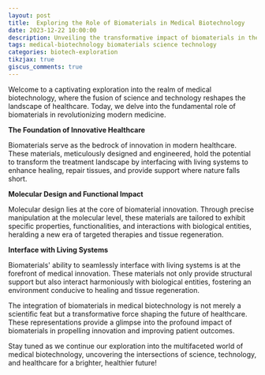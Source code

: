 ```yaml
---
layout: post
title:  Exploring the Role of Biomaterials in Medical Biotechnology
date: 2023-12-22 10:00:00
description: Unveiling the transformative impact of biomaterials in the realm of medical biotechnology.
tags: medical-biotechnology biomaterials science technology
categories: biotech-exploration
tikzjax: true
giscus_comments: true
---
```

Welcome to a captivating exploration into the realm of medical biotechnology, where the fusion of science and technology reshapes the landscape of healthcare. Today, we delve into the fundamental role of biomaterials in revolutionizing modern medicine.

**The Foundation of Innovative Healthcare**

<script type="text/tikz">
\begin{tikzpicture}[scale=1.5]
    % Rod of Asclepius
    \draw[ultra thick, green] (0,0) -- (0,2.5);
    \draw[ultra thick, green] (0,1) arc (180:0:0.5);
    \draw[ultra thick, green] (1,1) arc (0:-180:0.5);
    \fill[green] (0,0) circle (0.15);
    
    % Medical Cross
    \draw[ultra thick, red] (3,0) -- (3,2);
    \draw[ultra thick, red] (2.5,0.5) rectangle (3.5,1.5);
    \fill[red] (3,0) circle (0.15);
    \fill[red] (3,2) circle (0.15);
    
    % Heart Symbol
    \draw[ultra thick, magenta] (6,0) arc (180:0:0.75);
    \draw[ultra thick, magenta] (6,0) to[out=90,in=0] (6.75,1) to[out=180,in=90] (6,2) to[out=270,in=180] (5.25,1) to[out=0,in=270] (6,0);
    
    % Plus Symbol
    \draw[ultra thick, blue] (9,1) circle (0.6);
    \draw[ultra thick, blue] (8.4,1) -- (9.6,1);
    \draw[ultra thick, blue] (8.9,0.5) -- (8.9,1.5);
    
    % Star of Life Symbol
    \draw[ultra thick, orange] (12,0) -- (11.5,2);
    \draw[ultra thick, orange] (11.5,2) -- (12.5,1);
    \draw[ultra thick, orange] (12.5,1) -- (11,1);
    \draw[ultra thick, orange] (11,1) -- (12,0);
    \draw[ultra thick, orange] (11.75,0) -- (11.75,2);
    
    % Caption
    \node at (0,-0.5) {Rod of Asclepius};
    \node at (3,-0.5) {Medical Cross};
    \node at (6,-0.5) {Heart Symbol};
    \node at (9,-0.5) {Plus Symbol};
    \node at (12,-0.5) {Star of Life};
\end{tikzpicture}
</script>


Biomaterials serve as the bedrock of innovation in modern healthcare. These materials, meticulously designed and engineered, hold the potential to transform the treatment landscape by interfacing with living systems to enhance healing, repair tissues, and provide support where nature falls short.


**Molecular Design and Functional Impact**

<script type="text/tikz">
\begin{tikzpicture}[scale=0.5]
    % DNA Backbone
    \draw[ultra thick] (0,0) -- (15,0);
    \draw[ultra thick] (0,2) -- (15,2);
    \draw[ultra thick] (0,-2) -- (15,-2);
    
    % DNA Bases
    \foreach \x/\base in {1/A, 3/T, 5/C, 7/G, 9/G, 11/C, 13/T}{
        \node at (\x,0) {\base};
    }
    
    % Connecting lines for hydrogen bonds
    \draw[dashed] (1,0.1) -- (1,1.5);
    \draw[dashed] (3,0.1) -- (3,1.5);
    \draw[dashed] (5,0.1) -- (5,1.5);
    \draw[dashed] (7,0.1) -- (7,1.5);
    \draw[dashed] (9,0.1) -- (9,1.5);
    \draw[dashed] (11,0.1) -- (11,1.5);
    \draw[dashed] (13,0.1) -- (13,1.5);
    
    % Highlighting hydrogen bonds
    \foreach \x in {1,3,5,7,9,11,13}{
        \fill[blue] (\x,0.1) circle (0.1);
        \fill[blue] (\x,1.5) circle (0.1);
    }
    
    % DNA Helix
    \draw[ultra thick, red] (0,0) to[out=70,in=110] (15,0);
    \draw[ultra thick, red] (0,2) to[out=-70,in=-110] (15,2);
    \draw[ultra thick, red] (0,-2) to[out=70,in=110] (15,-2);
\end{tikzpicture}
</script>


Molecular design lies at the core of biomaterial innovation. Through precise manipulation at the molecular level, these materials are tailored to exhibit specific properties, functionalities, and interactions with biological entities, heralding a new era of targeted therapies and tissue regeneration.


**Interface with Living Systems**

<script type="text/tikz">
\begin{tikzpicture}
    % Visualizing the interface of biomaterials with living systems
    \foreach \x/\y/\c in {0/0/orange, 1/0.5/orange, 2/0/orange, 0/-0.2/orange, 1/0.3/orange, 2/-0.2/orange, 0/-0.4/orange, 1/0.1/orange, 2/-0.4/orange, 0/-0.6/orange, 1/-0.1/orange, 2/-0.6/orange, 0/-0.8/orange, 1/-0.3/orange, 2/-0.8/orange}{
        \fill[\c] (\x,\y) circle (0.05);
    }
    % Adding a label for clarity
    \node at (1, 1) {\textbf{Biomaterial Interface}};
    % Adding some connecting lines
    \draw[orange, ultra thick] (0,0) -- (1,0.5) -- (2,0);
    \draw[orange, ultra thick] (0,-0.2) -- (1,0.3) -- (2,-0.2);
    \draw[orange, ultra thick] (0,-0.4) -- (1,0.1) -- (2,-0.4);
    \draw[orange, ultra thick] (0,-0.6) -- (1,-0.1) -- (2,-0.6);
    \draw[orange, ultra thick] (0,-0.8) -- (1,-0.3) -- (2,-0.8);
\end{tikzpicture}
</script>



Biomaterials' ability to seamlessly interface with living systems is at the forefront of medical innovation. These materials not only provide structural support but also interact harmoniously with biological entities, fostering an environment conducive to healing and tissue regeneration.

The integration of biomaterials in medical biotechnology is not merely a scientific feat but a transformative force shaping the future of healthcare. These representations provide a glimpse into the profound impact of biomaterials in propelling innovation and improving patient outcomes.

Stay tuned as we continue our exploration into the multifaceted world of medical biotechnology, uncovering the intersections of science, technology, and healthcare for a brighter, healthier future!
